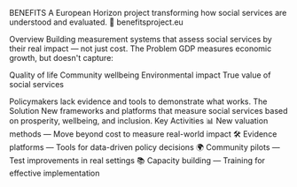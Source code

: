 BENEFITS
A European Horizon project transforming how social services are understood and evaluated.
🔗 benefitsproject.eu

Overview
Building measurement systems that assess social services by their real impact — not just cost.
The Problem
GDP measures economic growth, but doesn't capture:

Quality of life
Community wellbeing
Environmental impact
True value of social services

Policymakers lack evidence and tools to demonstrate what works.
The Solution
New frameworks and platforms that measure social services based on prosperity, wellbeing, and inclusion.
Key Activities
📊 New valuation methods — Move beyond cost to measure real-world impact
🛠️ Evidence platforms — Tools for data-driven policy decisions
🌍 Community pilots — Test improvements in real settings
📚 Capacity building — Training for effective implementation
